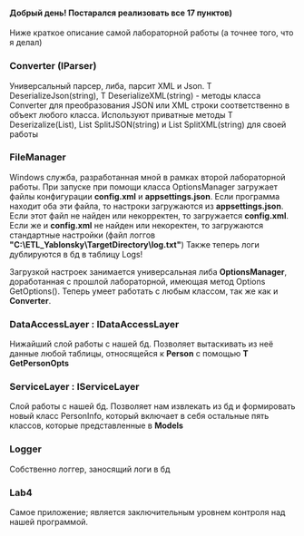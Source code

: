 #### Добрый день! Постарался реализовать все 17 пунктов)
Ниже краткое описание самой лабораторной работы (а точнее того, что я делал)
### Converter (IParser)
Универсальный парсер, либа, парсит XML и Json.
T DeserializeJson<T>(string), T DeserializeXML<T>(string) - методы класса Converter для преобразования JSON или XML строки соответственно в объект любого класса. Используют приватные методы T Deserizalize<T>(List<string>), List<string> SplitJSON(string) и List<string> SplitXML(string) для своей работы 
### FileManager
Windows служба, разработанная мной в рамках второй лабораторной работы.
При запуске при помощи класса OptionsManager загружает файлы конфигурации __config.xml__ и __appsettings.json__. Если программа находит оба эти файла, то настроки загружаются из __appsettings.json__. Если этот файл не найден или некорректен, то загружается __config.xml__. Если же и __config.xml__ не найден или некоректен, то загружаются стандартные настройки (файл логгов __"C:\ETL_Yablonsky\TargetDirectory\log.txt"__) 
Также теперь логи дублируются в бд в таблицу Logs!

Загрузкой настроек занимается универсальная либа __OptionsManager__, доработанная с прошлой лабораторной, имеющая метод Options GetOptions<T>(). Теперь умеет работать с любым классом, так же как и __Converter__.

### DataAccessLayer : IDataAccessLayer
Нижайший слой работы с нашей бд. Позволяет вытаскивать из неё данные любой таблицы, относящейся к __Person__ с помощью __T GetPersonOpts<T>__
### ServiceLayer : IServiceLayer
Слой работы с нашей бд. Позволяет нам извлекать из бд и формировать новый класс PersonInfo, который включает в себя остальные пять классов, которые представленные в __Models__
### Logger
Собственно логгер, заносящий логи в бд
### Lab4
Самое приложение; является заключительным уровнем контроля над нашей программой.

